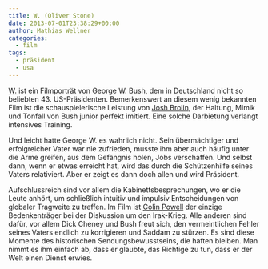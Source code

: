 ```yaml
---
title: W. (Oliver Stone)
date: 2013-07-01T23:38:29+00:00
author: Mathias Wellner
categories:
  - film
tags:
  - präsident
  - usa
---
```

[W.](https://en.wikipedia.org/wiki/W._%28film%29) ist ein Filmporträt von George W. Bush, dem in Deutschland nicht so beliebten 43. US-Präsidenten. Bemerkenswert an diesem wenig bekannten Film ist die schauspielerische Leistung von [Josh Brolin](https://en.wikipedia.org/wiki/Josh_Brolin), der Haltung, Mimik und Tonfall von Bush junior perfekt imitiert. Eine solche Darbietung verlangt intensives Training. 

Und leicht hatte George W. es wahrlich nicht. Sein übermächtiger und erfolgreicher Vater war nie zufrieden, musste ihm aber auch häufig unter die Arme greifen, aus dem Gefängnis holen, Jobs verschaffen. Und selbst dann, wenn er etwas erreicht hat, wird das durch die Schützenhilfe seines Vaters relativiert. Aber er zeigt es dann doch allen und wird Präsident. 

Aufschlussreich sind vor allem die Kabinettsbesprechungen, wo er die Leute anhört, um schließlich intuitiv und impulsiv Entscheidungen von globaler Tragweite zu treffen. Im Film ist [Colin Powell](https://en.wikipedia.org/wiki/Colin_Powell) der einzige Bedenkenträger bei der Diskussion um den Irak-Krieg. Alle anderen sind dafür, vor allem Dick Cheney und Bush freut sich, den vermeintlichen Fehler seines Vaters endlich zu korrigieren und Saddam zu stürzen. Es sind diese Momente des historischen Sendungsbewusstseins, die haften bleiben. Man nimmt es ihm einfach ab, dass er glaubte, das Richtige zu tun, dass er der Welt einen Dienst erwies. 